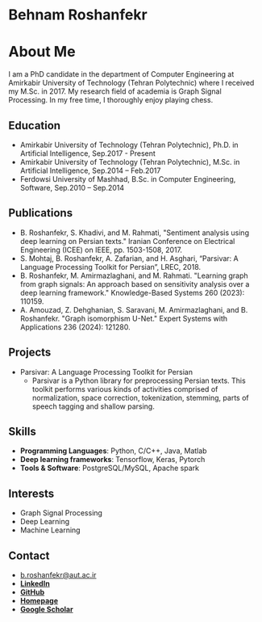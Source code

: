 # Behnam Roshanfekr

# About Me

I am a PhD candidate in the department of Computer Engineering at Amirkabir University of Technology (Tehran Polytechnic) where I received my M.Sc. in 2017. My research field of academia is Graph Signal Processing. In my free time, I thoroughly enjoy playing chess.

## Education

- Amirkabir University of Technology (Tehran Polytechnic), Ph.D. in Artificial Intelligence, Sep.2017 - Present
- Amirkabir University of Technology (Tehran Polytechnic), M.Sc. in Artificial Intelligence, Sep.2014 – Feb.2017
- Ferdowsi University of Mashhad, B.Sc. in Computer Engineering, Software, Sep.2010 – Sep.2014

## Publications

- B. Roshanfekr, S. Khadivi, and M. Rahmati, "Sentiment analysis using deep learning on Persian texts." Iranian Conference on Electrical Engineering (ICEE) on IEEE, pp. 1503-1508, 2017.
- S. Mohtaj, B. Roshanfekr, A. Zafarian, and H. Asghari, “Parsivar: A Language Processing Toolkit for Persian”, LREC, 2018.
- B. Roshanfekr, M. Amirmazlaghani, and M. Rahmati. "Learning graph from graph signals: An approach based on sensitivity analysis over a deep learning framework." Knowledge-Based Systems 260 (2023): 110159.
- A. Amouzad, Z. Dehghanian, S. Saravani, M. Amirmazlaghani, and B. Roshanfekr. "Graph isomorphism U-Net." Expert Systems with Applications 236 (2024): 121280.

## Projects

- Parsivar: A Language Processing Toolkit for Persian
  - Parsivar is a Python library for preprocessing Persian texts. This toolkit performs various kinds of activities comprised of normalization, space correction, tokenization, stemming, parts of speech tagging and shallow parsing.

## Skills

- **Programming Languages**: Python, C/C++, Java, Matlab
- **Deep learning frameworks**: Tensorflow, Keras, Pytorch
- **Tools & Software**: PostgreSQL/MySQL, Apache spark 

## Interests

- Graph Signal Processing
- Deep Learning
- Machine Learning

## Contact

- b.roshanfekr@aut.ac.ir
- [**LinkedIn**](https://www.linkedin.com/in/behnam-roshanfekr-1b2206a3/)
- [**GitHub**](https://github.com/broshanfekr)
- [**Homepage**](https://ceit.aut.ac.ir/~roshanfekr)
- [**Google Scholar**](https://scholar.google.com/citations?user=uU25R5IAAAAJ&hl=en)
